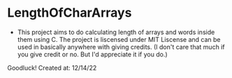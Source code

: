 # LengthOfCharArrays

* This project aims to do calculating length of arrays and words inside them using C. The project is liscensed under MIT Liscense and can be used in basically anywhere with giving credits. (I don't care that much if you give credit or no. But I'd appreciate it if you do.)

Goodluck!
Created at: 12/14/22
